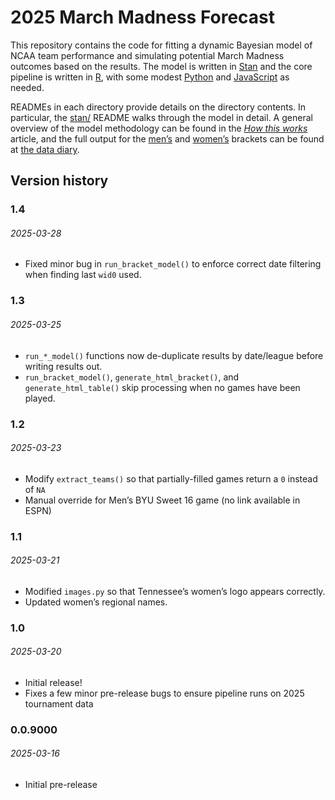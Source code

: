 
# 2025 March Madness Forecast

This repository contains the code for fitting a dynamic Bayesian model
of NCAA team performance and simulating potential March Madness outcomes
based on the results. The model is written in
[Stan](https://mc-stan.org/) and the core pipeline is written in
[R](https://www.r-project.org/), with some modest
[Python](https://www.python.org/) and
[JavaScript](https://www.javascript.com/) as needed.

READMEs in each directory provide details on the directory contents. In
particular, the [stan/](stan/) README walks through the model in detail.
A general overview of the model methodology can be found in the [*How
this
works*](https://www.thedatadiary.net/posts/2025-03-16-march-madness/)
article, and the full output for the
[men’s](https://www.thedatadiary.net/projects/2025-march-madness/mens)
and
[women’s](https://www.thedatadiary.net/projects/2025-march-madness/womens)
brackets can be found at [the data
diary](https://www.thedatadiary.net/).

## Version history

### 1.4

###### 2025-03-28

- Fixed minor bug in `run_bracket_model()` to enforce correct date
  filtering when finding last `wid0` used.

### 1.3

###### 2025-03-25

- `run_*_model()` functions now de-duplicate results by date/league
  before writing results out.
- `run_bracket_model()`, `generate_html_bracket()`, and
  `generate_html_table()` skip processing when no games have been
  played.

### 1.2

###### 2025-03-23

- Modify `extract_teams()` so that partially-filled games return a `0`
  instead of `NA`
- Manual override for Men’s BYU Sweet 16 game (no link available in
  ESPN)

### 1.1

###### 2025-03-21

- Modified `images.py` so that Tennessee’s women’s logo appears
  correctly.
- Updated women’s regional names.

### 1.0

###### 2025-03-20

- Initial release!
- Fixes a few minor pre-release bugs to ensure pipeline runs on 2025
  tournament data

### 0.0.9000

###### 2025-03-16

- Initial pre-release
